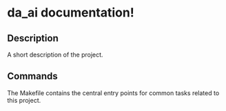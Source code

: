 # da_ai documentation!

## Description

A short description of the project.

## Commands

The Makefile contains the central entry points for common tasks related to this project.

